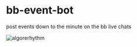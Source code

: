 # bb-event-bot
post events down to the minute on the bb live chats

![algorerhythm](http://s2.quickmeme.com/img/dd/dd7f33f22f6eb76d9b707adb293c3c00e239b2d56d9366d573dd23a39503b0fd.jpg)
